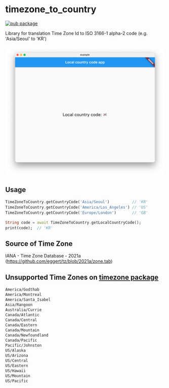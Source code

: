 # timezone_to_country

[![pub package](https://img.shields.io/pub/v/timezone_to_country.svg)](https://pub.dev/packages/timezone_to_country)

Library for translation Time Zone Id to ISO 3166-1 alpha-2 code (e.g. 'Asia/Seoul' to 'KR')

![example](https://raw.githubusercontent.com/kyle-seongwoo-jun/flutter_timezone_to_country/master/images/example.png)

## Usage

```dart
TimeZoneToCountry.getCountryCode('Asia/Seoul')          // 'KR'
TimeZoneToCountry.getCountryCode('America/Los_Angeles') // 'US'
TimeZoneToCountry.getCountryCode('Europe/London')       // 'GB'
```

```dart
String code = await TimeZoneToCountry.getLocalCountryCode();
print(code);  // 'KR'
```

## Source of Time Zone
IANA - Time Zone Database - 2021a (https://github.com/eggert/tz/blob/2021a/zone.tab)

## Unsupported Time Zones on [timezone package](https://pub.dev/packages/timezone)
```
America/Godthab
America/Montreal
America/Santa_Isabel
Asia/Rangoon
Australia/Currie
Canada/Atlantic
Canada/Central
Canada/Eastern
Canada/Mountain
Canada/Newfoundland
Canada/Pacific
Pacific/Johnston
US/Alaska
US/Arizona
US/Central
US/Eastern
US/Hawaii
US/Mountain
US/Pacific
```
